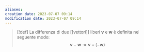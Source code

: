 ```yaml
---
aliases: 
creation date: 2023-07-07 09:14
modification date: 2023-07-07 09:14
---
```


>[!def]
>La differenza di due [[vettori]] liberi $\mathbf{v}$ e $\mathbf{w}$ è definita nel seguente modo: $$\mathbf{v} - \mathbf{w} := \mathbf{v}+(-\mathbf{w})$$

